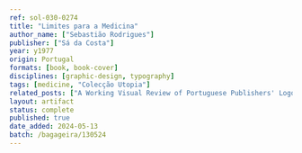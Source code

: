 ```yaml
---
ref: sol-030-0274
title: "Limites para a Medicina"
author_name: ["Sebastião Rodrigues"]
publisher: ["Sá da Costa"]
year: y1977
origin: Portugal
formats: [book, book-cover]
disciplines: [graphic-design, typography]
tags: [medicine, "Colecção Utopia"]
related_posts: ["A Working Visual Review of Portuguese Publishers' Logos"]
layout: artifact
status: complete
published: true
date_added: 2024-05-13
batch: /bagageira/130524
---
```

